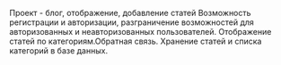 Проект - блог, отображение, добавление статей
Возможность регистрации и авторизации, разграничение возможностей для
авторизованных и неавторизованных пользователей.
Отображение статей по категориям.Обратная связь.
Хранение статей и списка категорий в базе данных.